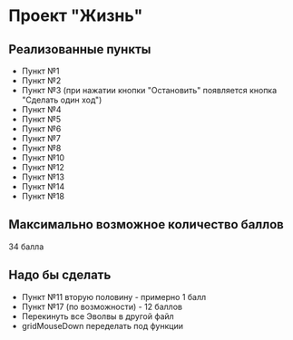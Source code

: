 ﻿# Проект "Жизнь"

## Реализованные пункты

* Пункт №1
* Пункт №2
* Пункт №3 (при нажатии кнопки "Остановить" появляется кнопка "Сделать один ход")
* Пункт №4
* Пункт №5
* Пункт №6
* Пункт №7
* Пункт №8
* Пункт №10
* Пункт №12
* Пункт №13
* Пункт №14
* Пункт №18

## Максимально возможное количество баллов

34   балла

## Надо бы сделать
* Пункт №11 вторую половину - примерно 1 балл
* Пункт №17 (по возможности) - 12 баллов
* Перекинуть все Эволвы в другой файл
* gridMouseDown переделать под функции